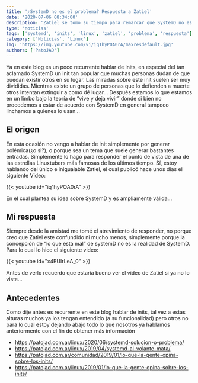 ```yaml
---
title: '¿SystemD no es el problema? Respuesta a Zatiel'
date: '2020-07-06 08:34:00'
description: 'Zatiel se tomo su tiempo para remarcar que SystemD no es le problema, yo me tomo el mio para responder'
type: 'noticias'
tags: ['systemd', 'inits', 'linux', 'zatiel', 'problema', 'respuesta']
category: ['Noticias', 'Linux']
img: 'https://img.youtube.com/vi/iq1hyPOA0rA/maxresdefault.jpg'
authors: ['PatoJAD']
---
```


Ya en este blog es un poco recurrente hablar de inits, en especial del tan aclamado SystemD un init tan popular que muchas personas dudan de que puedan existir otros en su lugar. Las miradas sobre este init suelen ser muy divididas. Mientras existe un grupo de personas que lo defienden a muerte otros intentan extinguir a como dé lugar… Después estamos lo que estamos en un limbo bajo la teoría de “vive y deja vivir” donde si bien no procedemos a estar de acuerdo con SystemD en general tampoco linchamos a quienes lo usan…

## El origen

En esta ocasión no vengo a hablar de init simplemente por generar polémica(¿o si?), o porque sea un tema que suele generar bastantes entradas. Simplemente lo hago para responder el punto de vista de una de las estrellas Linuxtubers más famosas de los últimos tiempo. Sí, estoy hablando del único e inigualable Zatiel, el cual publicó hace unos días el siguiente Video:

{{< youtube id="iq1hyPOA0rA" >}}

En el cual plantea su idea sobre SystemD y es ampliamente válida…

## Mi respuesta

Siempre desde la amistad me tomé el atrevimiento de responder, no porque creo que Zatiel este confundido ni mucho menos, simplemente porque la concepción de “lo que está mal” de systemD no es la realidad de SystemD. Para lo cual lo hice el siguiente video:

{{< youtube id="x4EUIrLeA_0" >}}

Antes de verlo recuerdo que estaría bueno ver el video de Zatiel si ya no lo viste…

## Antecedentes

Como dije antes es recurrente en este blog hablar de inits, tal vez a estas alturas muchos ya los tengan entendido (a su funcionalidad) pero otros no para lo cual estoy dejando abajo todo lo que nosotros ya hablamos anteriormente con el fin de obtener más información

-   https://patojad.com.ar/linux/2020/06/systemd-solucion-o-problema/
-   https://patojad.com.ar/linux/2019/04/systemd-al-volante-mata/
-   https://patojad.com.ar/comunidad/2019/01/lo-que-la-gente-opina-sobre-los-inits/
-   https://patojad.com.ar/linux/2019/01/lo-que-la-gente-opina-sobre-los-inits/
